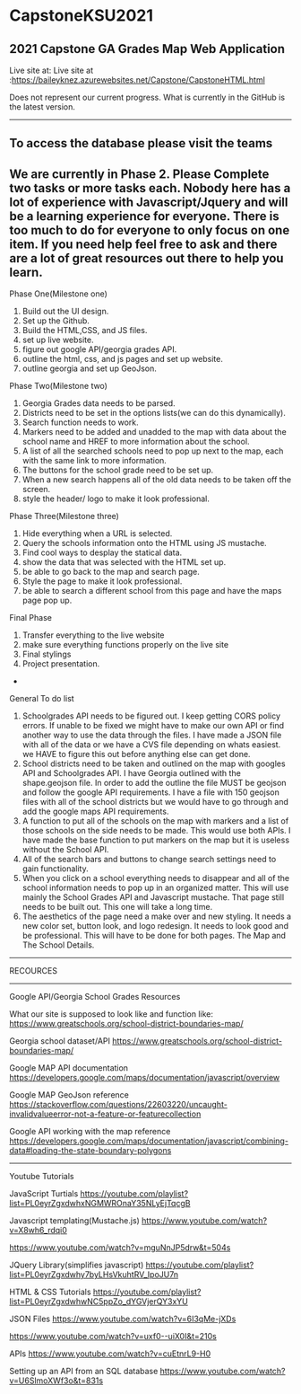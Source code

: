 # CapstoneKSU2021
2021 Capstone GA Grades Map Web Application
--------------------------------------------------------------------------------------------------------------------
Live site at: Live site at :https://baileyknez.azurewebsites.net/Capstone/CapstoneHTML.html

Does not represent our current progress. What is currently in the GitHub is the latest version. 

------------------------------------------------------------------------------------------------------------------
To access the database please visit the teams
------------------------------------------------------------------------------------------------------------------

We are currently in Phase 2. Please Complete two tasks or more tasks each. Nobody here has a lot of experience with Javascript/Jquery and will be a learning experience for everyone. There is too much to do for everyone to only focus on one item. If you need help feel free to ask and there are a lot of great resources out there to help you learn. 
-
Phase One(Milestone one)
1. Build out the UI design.
2. Set up the Github.
3. Build the HTML,CSS, and JS files.
4. set up live website.
5. figure out google API/georgia grades API.
6. outline the html, css, and js pages and set up website.
7. outline georgia and set up GeoJson.

Phase Two(Milestone two)
1. Georgia Grades data needs to be parsed.
2. Districts need to be set in the options lists(we can do this dynamically).
3. Search function needs to work.
4. Markers need to be added and unadded to the map with data about the school name and HREF to more information about the school.
5. A list of all the searched schools need to pop up next to the map, each with the same link to more information.
6. The buttons for the school grade need to be set up. 
7. When a new search happens all of the old data needs to be taken off the screen. 
8. style the header/ logo to make it look professional. 

Phase Three(Milestone three)
1. Hide everything when a URL is selected. 
2. Query the schools information onto the HTML using JS mustache.
3. Find cool ways to desplay the statical data.
4. show the data that was selected with the HTML set up.
5. be able to go back to the map and search page.
6. Style the page to make it look professional.
7. be able to search a different school from this page and have the maps page pop up. 


Final Phase
1. Transfer everything to the live website
2. make sure everything functions properly on the live site
3. Final stylings 
4. Project presentation.

-

General To do list
1.	Schoolgrades API needs to be figured out. I keep getting CORS policy errors. If unable to be fixed we might have to make our own API or find another way to use the data through the files. I have made a JSON file with all of the data or we have a CVS file depending on whats easiest. we HAVE to figure this out before anything else can get done. 
2.	School districts need to be taken and outlined on the map with googles API and Schoolgrades API.  I have Georgia outlined with the shape.geojson file. In order to add the outline the file MUST be geojson and follow the google API requirements. I have a file with 150 geojson files with all of the school districts but we would have to go through and add the google maps API requirements.
3.	A function to put all of the schools on the map with markers and a list of those schools on the side needs to be made. This would use both APIs. I have made the base function to put markers on the map but it is useless without the School API. 
4.	All of the search bars and buttons to change search settings need to gain functionality. 
5.	When you click on a school everything needs to disappear and all of the school information needs to pop up in an organized matter. This will use mainly the School Grades API and Javascript mustache. That page still needs to be built out. This one will take a long time. 
6.	The aesthetics of the page need a make over and new styling. It needs a new color set, button look, and logo redesign. It needs to look good and be professional. This will have to be done for both pages. The Map and The  School Details. 

--------------------------------------------------------------------------------------------------------------------------

RECOURCES

-------------------------------------------------------------------------------------------------------------------------

Google API/Georgia School Grades Resources

What our site is supposed to look like and function like:
https://www.greatschools.org/school-district-boundaries-map/

Georgia school dataset/API
https://www.greatschools.org/school-district-boundaries-map/

Google MAP API documentation
https://developers.google.com/maps/documentation/javascript/overview

Google MAP GeoJson reference 
https://stackoverflow.com/questions/22603220/uncaught-invalidvalueerror-not-a-feature-or-featurecollection

Google API working with the map reference 
https://developers.google.com/maps/documentation/javascript/combining-data#loading-the-state-boundary-polygons

-----------------------------------------------------------------------------------------------------------------

Youtube Tutorials

JavaScript Turtials
https://youtube.com/playlist?list=PL0eyrZgxdwhxNGMWROnaY35NLyEjTqcgB

Javascript templating(Mustache.js)
https://www.youtube.com/watch?v=X8wh6_rdqi0

https://www.youtube.com/watch?v=mguNnJP5drw&t=504s

JQuery Library(simplifies javascript)
https://youtube.com/playlist?list=PL0eyrZgxdwhy7byLHsVkuhtRV_IpoJU7n

HTML & CSS Tutorials
https://youtube.com/playlist?list=PL0eyrZgxdwhwNC5ppZo_dYGVjerQY3xYU

JSON Files
https://www.youtube.com/watch?v=6I3qMe-jXDs

https://www.youtube.com/watch?v=uxf0--uiX0I&t=210s

APIs
https://www.youtube.com/watch?v=cuEtnrL9-H0

Setting up an API from an SQL database
https://www.youtube.com/watch?v=U6SlmoXWf3o&t=831s
